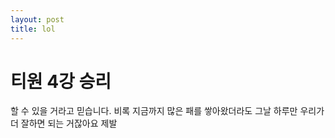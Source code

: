 ```yaml
---
layout: post
title: lol
---
```


# 티원 4강 승리
할 수 있을 거라고 믿습니다.
비록 지금까지 많은 패를 쌓아왔더라도
그날 하루만 우리가 더 잘하면 되는 거잖아요 제발
